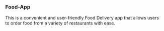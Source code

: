 ### Food-App
This is a convenient and user-friendly Food Delivery app that allows users to order food from a variety of restaurants with ease.

